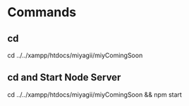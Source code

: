 # Commands #

## cd ##

cd ../../xampp/htdocs/miyagii/miyComingSoon

## cd and Start Node Server ##

cd ../../xampp/htdocs/miyagii/miyComingSoon && npm start